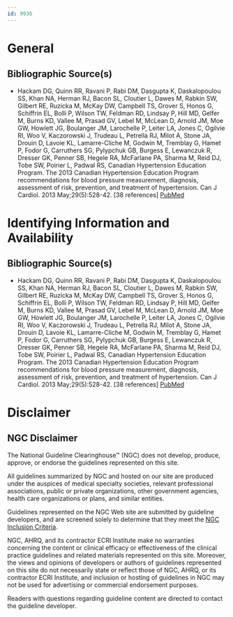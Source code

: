 ```yaml
---
id: 9936
---
```


# General

## Bibliographic Source(s)

- Hackam DG, Quinn RR, Ravani P, Rabi DM, Dasgupta K, Daskalopoulou SS, Khan NA, Herman RJ, Bacon SL, Cloutier L, Dawes M, Rabkin SW, Gilbert RE, Ruzicka M, McKay DW, Campbell TS, Grover S, Honos G, Schiffrin EL, Bolli P, Wilson TW, Feldman RD, Lindsay P, Hill MD, Gelfer M, Burns KD, Vallee M, Prasad GV, Lebel M, McLean D, Arnold JM, Moe GW, Howlett JG, Boulanger JM, Larochelle P, Leiter LA, Jones C, Ogilvie RI, Woo V, Kaczorowski J, Trudeau L, Petrella RJ, Milot A, Stone JA, Drouin D, Lavoie KL, Lamarre-Cliche M, Godwin M, Tremblay G, Hamet P, Fodor G, Carruthers SG, Pylypchuk GB, Burgess E, Lewanczuk R, Dresser GK, Penner SB, Hegele RA, McFarlane PA, Sharma M, Reid DJ, Tobe SW, Poirier L, Padwal RS, Canadian Hypertension Education Program. The 2013 Canadian Hypertension Education Program recommendations for blood pressure measurement, diagnosis, assessment of risk, prevention, and treatment of hypertension. Can J Cardiol. 2013 May;29(5):528-42. [38 references] [ PubMed ](http://www.ncbi.nlm.nih.gov/entrez/query.fcgi?cmd=Retrieve&db=pubmed&dopt=Abstract&list_uids=23541660)

# Identifying Information and Availability

## Bibliographic Source(s)

- Hackam DG, Quinn RR, Ravani P, Rabi DM, Dasgupta K, Daskalopoulou SS, Khan NA, Herman RJ, Bacon SL, Cloutier L, Dawes M, Rabkin SW, Gilbert RE, Ruzicka M, McKay DW, Campbell TS, Grover S, Honos G, Schiffrin EL, Bolli P, Wilson TW, Feldman RD, Lindsay P, Hill MD, Gelfer M, Burns KD, Vallee M, Prasad GV, Lebel M, McLean D, Arnold JM, Moe GW, Howlett JG, Boulanger JM, Larochelle P, Leiter LA, Jones C, Ogilvie RI, Woo V, Kaczorowski J, Trudeau L, Petrella RJ, Milot A, Stone JA, Drouin D, Lavoie KL, Lamarre-Cliche M, Godwin M, Tremblay G, Hamet P, Fodor G, Carruthers SG, Pylypchuk GB, Burgess E, Lewanczuk R, Dresser GK, Penner SB, Hegele RA, McFarlane PA, Sharma M, Reid DJ, Tobe SW, Poirier L, Padwal RS, Canadian Hypertension Education Program. The 2013 Canadian Hypertension Education Program recommendations for blood pressure measurement, diagnosis, assessment of risk, prevention, and treatment of hypertension. Can J Cardiol. 2013 May;29(5):528-42. [38 references] [ PubMed ](http://www.ncbi.nlm.nih.gov/entrez/query.fcgi?cmd=Retrieve&db=pubmed&dopt=Abstract&list_uids=23541660)

# Disclaimer

## NGC Disclaimer

The National Guideline Clearinghouse™ (NGC) does not develop, produce, approve, or endorse the guidelines represented on this site.

All guidelines summarized by NGC and hosted on our site are produced under the auspices of medical specialty societies, relevant professional associations, public or private organizations, other government agencies, health care organizations or plans, and similar entities.

Guidelines represented on the NGC Web site are submitted by guideline developers, and are screened solely to determine that they meet the [NGC Inclusion Criteria](/help-and-about/summaries/inclusion-criteria).

NGC, AHRQ, and its contractor ECRI Institute make no warranties concerning the content or clinical efficacy or effectiveness of the clinical practice guidelines and related materials represented on this site. Moreover, the views and opinions of developers or authors of guidelines represented on this site do not necessarily state or reflect those of NGC, AHRQ, or its contractor ECRI Institute, and inclusion or hosting of guidelines in NGC may not be used for advertising or commercial endorsement purposes.

Readers with questions regarding guideline content are directed to contact the guideline developer.

